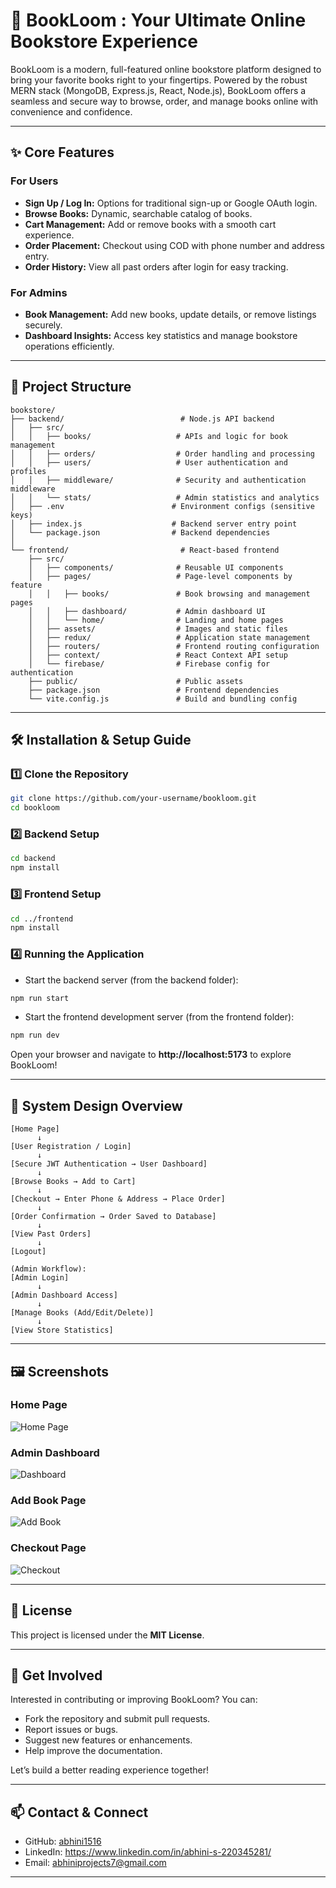 # **📖 BookLoom : Your Ultimate Online Bookstore Experience**

BookLoom is a modern, full-featured online bookstore platform designed to bring your favorite books right to your fingertips. Powered by the robust MERN stack (MongoDB, Express.js, React, Node.js), BookLoom offers a seamless and secure way to browse, order, and manage books online with convenience and confidence.

***

## **✨ Core Features**

### For Users
- **Sign Up / Log In:** Options for traditional sign-up or Google OAuth login.
- **Browse Books:** Dynamic, searchable catalog of books.
- **Cart Management:** Add or remove books with a smooth cart experience.
- **Order Placement:** Checkout using COD with phone number and address entry.
- **Order History:** View all past orders after login for easy tracking.

### For Admins
- **Book Management:** Add new books, update details, or remove listings securely.
- **Dashboard Insights:** Access key statistics and manage bookstore operations efficiently.

***

## **📂 Project Structure**

```
bookstore/
├── backend/                          # Node.js API backend
│   ├── src/
│   │   ├── books/                   # APIs and logic for book management
│   │   ├── orders/                  # Order handling and processing
│   │   ├── users/                   # User authentication and profiles
│   │   ├── middleware/              # Security and authentication middleware
│   │   └── stats/                   # Admin statistics and analytics
│   ├── .env                        # Environment configs (sensitive keys)
│   ├── index.js                    # Backend server entry point
│   └── package.json                # Backend dependencies
│
└── frontend/                         # React-based frontend
    ├── src/
    │   ├── components/              # Reusable UI components
    │   ├── pages/                   # Page-level components by feature
    │   │   ├── books/               # Book browsing and management pages
    │   │   ├── dashboard/           # Admin dashboard UI
    │   │   └── home/                # Landing and home pages
    │   ├── assets/                  # Images and static files
    │   ├── redux/                   # Application state management
    │   ├── routers/                 # Frontend routing configuration
    │   ├── context/                 # React Context API setup
    │   └── firebase/                # Firebase config for authentication
    ├── public/                      # Public assets
    ├── package.json                 # Frontend dependencies
    └── vite.config.js               # Build and bundling config
```

***

## **🛠️ Installation & Setup Guide**

### 1️⃣ Clone the Repository  
```bash
git clone https://github.com/your-username/bookloom.git
cd bookloom
```

### 2️⃣ Backend Setup  
```bash
cd backend
npm install
```

### 3️⃣ Frontend Setup  
```bash
cd ../frontend
npm install
```

### 4️⃣ Running the Application  
- Start the backend server (from the backend folder):  
```bash
npm run start
```
- Start the frontend development server (from the frontend folder):  
```bash
npm run dev
```

Open your browser and navigate to **http://localhost:5173** to explore BookLoom!

***

## **🔄 System Design Overview**

```plaintext
[Home Page]
      ↓
[User Registration / Login]
      ↓
[Secure JWT Authentication → User Dashboard]
      ↓
[Browse Books → Add to Cart]
      ↓
[Checkout → Enter Phone & Address → Place Order]
      ↓
[Order Confirmation → Order Saved to Database]
      ↓
[View Past Orders]
      ↓
[Logout]

(Admin Workflow):
[Admin Login]
      ↓
[Admin Dashboard Access]
      ↓
[Manage Books (Add/Edit/Delete)]
      ↓
[View Store Statistics]
```

***



## 🖼️ Screenshots

### Home Page  
![Home Page](https://github.com/abhini1516/BookLoom/blob/main/Screenshot%20(48).png)

### Admin Dashboard  
![Dashboard](https://github.com/abhini1516/BookLoom/blob/main/Screenshot%20(49).png)

### Add Book Page  
![Add Book](https://github.com/abhini1516/bookloom/blob/main/addbook.png)

### Checkout Page  
![Checkout](https://github.com/abhini1516/bookloom/blob/main/checkout1.png)

***

## **📄 License**

This project is licensed under the **MIT License**.

***

## **🤝 Get Involved**

Interested in contributing or improving BookLoom? You can:  
- Fork the repository and submit pull requests.  
- Report issues or bugs.  
- Suggest new features or enhancements.  
- Help improve the documentation.  

Let’s build a better reading experience together!

***

## **📫 Contact & Connect**

- GitHub: [abhini1516](https://github.com/abhini1516)  
- LinkedIn: https://www.linkedin.com/in/abhini-s-220345281/ 
- Email: abhiniprojects7@gmail.com

***

